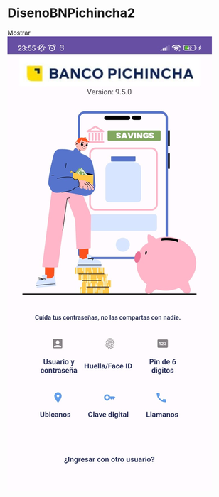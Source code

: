 # DisenoBNPichincha2
Mostrar
![Mostrar](https://github.com/kbeltrane/ImagenesApps/blob/2fdbea92b613d1af3f43e71b49ecb62d00dae6a0/WhatsApp%20Image%202023-07-20%20at%2023.55.52.jpeg)
